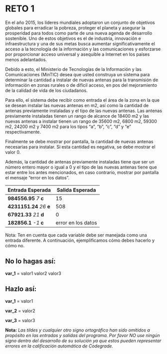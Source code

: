 # RETO 1

En el año 2015, los líderes mundiales adoptaron un conjunto de objetivos globales para erradicar la pobreza, proteger el planeta y asegurar la prosperidad para todos como parte de una nueva agenda de desarrollo sostenible. Uno de estos objetivos es el de industria, innovación e infraestructura y una de sus metas busca aumentar significativamente el acceso a la tecnología de la información y las comunicaciones y esforzarse por proporcionar acceso universal y asequible a Internet en los países menos adelantados.

Debido a esto, el Ministerio de Tecnologías de la Información y las Comunicaciones (MinTIC) desea que usted construya un sistema para determinar la cantidad a instalar de nuevas antenas para la transmisión de información en zonas rurales o de difícil acceso, en pos del mejoramiento de la calidad de vida de los ciudadanos.

Para ello, el sistema debe recibir como entrada el área de la zona en la que se desean instalar las nuevas antenas en m2, así como la cantidad de antenas previamente instaladas y el tipo de las nuevas antenas. Las antenas previamente instaladas tienen un rango de alcance de 18400 m2 y las nuevas antenas a instalar tienen un rango de 35600 m2, 6800 m2, 59300 m2, 24200 m2 y 7400 m2 para los tipos “a”, “b”, “c”, “d” y “e” respectivamente.

Finalmente se debe mostrar por pantalla, la cantidad de nuevas antenas necesarias para instalar. Si esta cantidad es negativa, se debe mostrar el valor 0.

Además, la cantidad de antenas previamente instaladas tiene que ser un número entero mayor o igual a 0 y el tipo de las nuevas antenas tiene que estar entre los antes mencionados, en caso contrario, mostrar por pantalla el mensaje “error en los datos”.

|  **Entrada Esperada** |**Salida Esperada**   |
| ------------ | ------------ |
| **984556.95** *7*   **c**  |15   |
| **4231151.24** *26*  **e**   |  508 |
| **67921.33** *21*  **d**  |   0  |
| **182856.1** *-1*  **c**   |  error en los datos |




Nota: Ten en cuenta que cada variable debe ser manejada como una entrada diferente. A continuación, ejemplificamos cómo debes hacerlo y cómo no.



## No lo hagas así:
**var_1** = valor1 valor2 valor3



## Hazlo así:
**var_1** = valor1

**var_2** = valor2

**var_3** = valor3



**Nota:** *Las tildes y cualquier otro signo ortográfico han sido omitidos a propósito en las entradas y salidas del programa. Por favor NO use ningún signo dentro del desarrollo de su solución ya que estos pueden representar errores en la calificación automática de Codegrade.*
